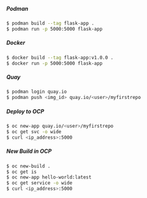 ##### Podman
```sh
$ podman build --tag flask-app .
$ podman run -p 5000:5000 flask-app
```

##### Docker
```sh
$ docker build --tag flask-app:v1.0.0 .
$ docker run -p 5000:5000 flask-app
```


##### Quay
```sh
$ podman login quay.io
$ podman push <img_id> quay.io/<user>/myfirstrepo
```

##### Deploy to OCP
```sh
$ oc new-app quay.io/<user>/myfirstrepo
$ oc get svc -o wide
$ curl <ip_address>:5000
```

##### New Build in OCP
```sh
$ oc new-build .
$ oc get is
$ oc new-app hello-world:latest
$ oc get service -o wide
$ curl <ip_address>:5000
```